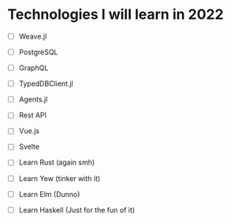 # Technologies I will learn in 2022

- [ ] Weave.jl
- [ ] PostgreSQL
- [ ] GraphQL
- [ ] TypedDBClient.jl
- [ ] Agents.jl
- [ ] Rest API
- [ ] Vue.js
- [ ] Svelte
- [ ] Learn Rust (again smh)
- [ ] Learn Yew (tinker with it)
- [ ] Learn Elm (Dunno)
- [ ] Learn Haskell (Just for the fun of it)

